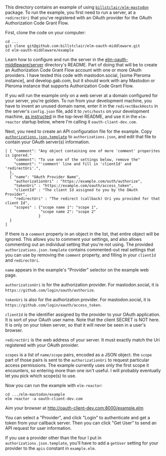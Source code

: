 This directory contains an example of using [`billstclair/elm-mastodon`](http://package.elm-lang.org/packages/billstclair/elm-mastodon/latest) package. To run the example, you first need to run a server, at a `redirectUri` that you've registered with an OAuth provider for the OAuth Authorization Code Grant Flow.

First, clone the code on your computer:

    cd ...
    git clone git@github.com:billstclair/elm-oauth-middleware.git
    cd elm-oauth-middleware/example

Learn how to configure and run the server in the [elm-oauth-middleware/server](https://github.com/billstclair/elm-oauth-middleware/tree/master/server) directory's README. Part of doing that will be to create an Authorization Code Grant Flow account with one or more OAuth providers. I have tested this code with mastodon.social, [some Pleroma instance], and develop.gab.com, but it should work with any Mastodon or Pleroma instance that supports Authorization Code Grant Flow.

If you will run the example only on a web server at a domain configured for your server, you're golden. To run from your development machine, you have to invent an unused domain name, enter it in the `redirectBackHosts` in the server's `config.json` file, add it to `/etc/hosts` on your development machine, [as instructed](https://github.com/billstclair/elm-oauth-middleware#development) in the top-level README, and use it in the `elm-reactor` startup below, where I'm calling it `oauth-client-dev.com`.

Next, you need to create an API configuration file for the example. Copy [`authorizations.json.template`](authorizations.json.template) to `authorizations.json`, and edit that file to contain your OAuth server(s) information.

    [ { "comment": "Any object containing one of more 'comment' properites is ignored."
        "comment": "To use one of the settings below, remove the"
        "comment": "'comment' line and fill in 'clientId' and 'redirectUri'.",
      },
      { "name": "OAuth Provider Name",
        "authorizationUri" : "https://example.com/outh/authorize",
        "tokenUri" : "https://example.com/oauth/access_token",
        "clientId" : "The client Id assigned to you by the OAuth Provider",
        "redirectUri" : "The redirect (callback) Uri you provided for that client Id",
        "scopes" : {"scope name 1": "scope 1",
                    "scope name 2": "scope 2"
                   }
      }
    ]

If there is a `comment` property in an object in the list, that entire object will be ignored. This allows you to comment your settings, and also allows commenting out an individual setting that you're not using. The provided `authorizations.json.template` contains commented-out real settings that you can use by removing the `comment` property, and filling in your `clientId` and `redirectUri`.

`name` appears in the example's "Provider" selector on the example web page.

`authorizationUri` is for the authorization provider. For mastodon.social, it is `https://github.com/login/oauth/authorize`.

`tokenUri` is also for the authorization provider. For mastodon.social, it is `https://github.com/login/oauth/access_token`.

`clientId` is the identifier assigned by the provider to your OAuth application. It is sort of your OAuth user name. Note that the client SECRET is NOT here. It is only on your token server, so that it will never be seen in a user's browser.

`redirectUri` is the web address of your server. It must exactly match the Uri registered with your OAuth provider.

`scopes` is a list of `name/scope` pairs, encoded as a JSON object. the `scope` part of those pairs is sent to the `authorizationUri` to request particular access permissions. The example currently uses only the first scope it encounters, so entering more than one isn't useful. I will probably eventually let you pick which scope(s) to use.

Now you can run the example with `elm-reactor`:

    cd .../elm-mastodon/example
    elm reactor -a oauth-client-dev.com
    
Aim your browser at http://oauth-client-dev.com:8000/example.elm

You can select a "Provider", and click "Login" to authenticate and get a token from your callback server. Then you can click "Get User" to send an API request for user information.

If you use a provider other than the four I put in `authorizations.json.template`, you'll have to add a `getUser` setting for your provider to the `apis` constant in `example.elm`.
